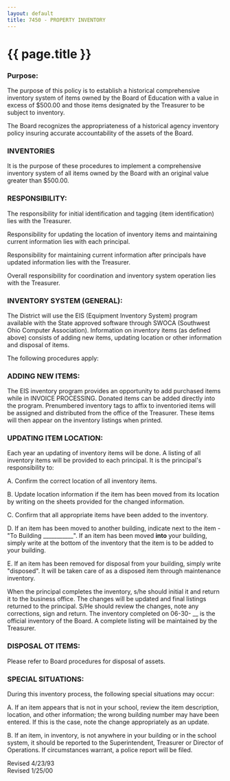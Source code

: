 ```yaml
---
layout: default
title: 7450 - PROPERTY INVENTORY
---
```


{{ page.title }}
================

### Purpose:

The purpose of this policy is to establish a historical comprehensive
inventory system of items owned by the Board of Education with a value
in excess of \$500.00 and those items designated by the Treasurer to be
subject to inventory.

The Board recognizes the appropriateness of a historical agency
inventory policy insuring accurate accountability of the assets of the
Board.

### INVENTORIES

It is the purpose of these procedures to implement a comprehensive
inventory system of all items owned by the Board with an original value
greater than \$500.00.

### RESPONSIBILITY:

The responsibility for initial identification and tagging (item
identification) lies with the Treasurer.

Responsibility for updating the location of inventory items and
maintaining current information lies with each principal.

Responsibility for maintaining current information after principals have
updated information lies with the Treasurer.

Overall responsibility for coordination and inventory system operation
lies with the Treasurer.

### INVENTORY SYSTEM (GENERAL):

The District will use the EIS (Equipment Inventory System) program
available with the State approved software through SWOCA (Southwest Ohio
Computer Association). Information on inventory items (as defined above)
consists of adding new items, updating location or other information and
disposal of items.

The following procedures apply:

### ADDING NEW ITEMS:

The EIS inventory program provides an opportunity to add purchased items
while in INVOICE PROCESSING. Donated items can be added directly into
the program. Prenumbered inventory tags to affix to inventoried items
will be assigned and distributed from the office of the Treasurer. These
items will then appear on the inventory listings when printed.

### UPDATING ITEM LOCATION:

Each year an updating of inventory items will be done. A listing of all
inventory items will be provided to each principal. It is the
principal's responsibility to:

A. Confirm the correct location of all inventory items.

B. Update location information if the item has been moved from its
location by writing on the sheets provided for the changed information.

C. Confirm that all appropriate items have been added to the inventory.

D. If an item has been moved to another building, indicate next to the
item - "To Building \_\_\_\_\_\_\_\_\_\_\_". If an item has been moved
**into** your building, simply write at the bottom of the inventory that
the item is to be added to your building.

E. If an item has been removed for disposal from your building, simply
write "disposed". It will be taken care of as a disposed item through
maintenance inventory.

When the principal completes the inventory, s/he should initial it and
return it to the business office. The changes will be updated and final
listings returned to the principal. S/He should review the changes, note
any corrections, sign and return. The inventory completed on 06-30- \_\_
is the official inventory of the Board. A complete listing will be
maintained by the Treasurer.

### DISPOSAL OT ITEMS:

Please refer to Board procedures for disposal of assets.

### SPECIAL SITUATIONS:

During this inventory process, the following special situations may
occur:

A. If an item appears that is not in your school, review the item
description, location, and other information; the wrong building number
may have been entered. If this is the case, note the change
appropriately as an update.

B. If an item, in inventory, is not anywhere in your building or in the
school system, it should be reported to the Superintendent, Treasurer or
Director of Operations. If circumstances warrant, a police report will
be filed.

Revised 4/23/93\
 Revised 1/25/00
